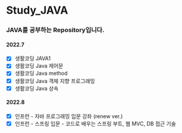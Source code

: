# Study_JAVA

### JAVA를 공부하는 Repository입니다.

#### 2022.7
- [X] 생활코딩 JAVA1
- [X] 생활코딩 Java 제어문
- [X] 생활코딩 Java method
- [X] 생활코딩 Java 객체 지향 프로그래밍
- [X] 생활코딩 Java 상속

#### 2022.8
- [X] 인프런 - 자바 프로그래밍 입문 강좌 (renew ver.)
- [X] 인프런 - 스프링 입문 - 코드로 배우는 스프링 부트, 웹 MVC, DB 접근 기술
